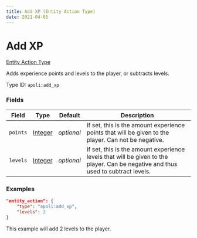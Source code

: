 ```yaml
---
title: Add XP (Entity Action Type)
date: 2021-04-05
---
```


# Add XP

[Entity Action Type](../entity_action_types.md)

Adds experience points and levels to the player, or subtracts levels.

Type ID: `apoli:add_xp`


### Fields

Field  | Type | Default | Description
-------|------|---------|-------------
`points` | [Integer](../data_types/integer.md) | _optional_ | If set, this is the amount experience points that will be given to the player. Can not be negative.
`levels` | [Integer](../data_types/integer.md) | _optional_ | If set, this is the amount experience levels that will be given to the player. Can be negative and thus used to subtract levels.


### Examples

```json
"entity_action": {
    "type": "apoli:add_xp",
    "levels": 2
}
```

This example will add 2 levels to the player.
